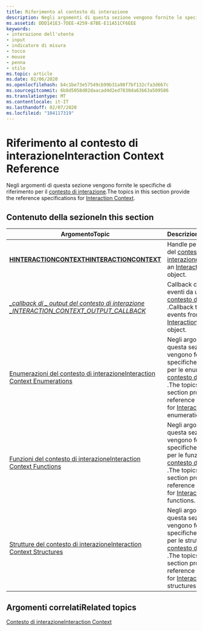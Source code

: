 ```yaml
---
title: Riferimento al contesto di interazione
description: Negli argomenti di questa sezione vengono fornite le specifiche di riferimento per il contesto di interazione.
ms.assetid: DDD141E3-7DEE-4259-87BE-E11A51CF6EEE
keywords:
- interazione dell'utente
- input
- indicatore di misura
- tocco
- mouse
- penna
- stilo
ms.topic: article
ms.date: 02/06/2020
ms.openlocfilehash: b4c1be73e57549cb99b31a98f7bf132cfa3d667c
ms.sourcegitcommit: 6b8d5058d02daacad4d2ed7830da63b63a509586
ms.translationtype: MT
ms.contentlocale: it-IT
ms.lasthandoff: 02/07/2020
ms.locfileid: "104117319"
---
```

# <a name="interaction-context-reference"></a><span data-ttu-id="eb37c-110">Riferimento al contesto di interazione</span><span class="sxs-lookup"><span data-stu-id="eb37c-110">Interaction Context Reference</span></span>

<span data-ttu-id="eb37c-111">Negli argomenti di questa sezione vengono fornite le specifiche di riferimento per il [contesto di interazione](interaction-context-portal.md).</span><span class="sxs-lookup"><span data-stu-id="eb37c-111">The topics in this section provide the reference specifications for [Interaction Context](interaction-context-portal.md).</span></span>

## <a name="in-this-section"></a><span data-ttu-id="eb37c-112">Contenuto della sezione</span><span class="sxs-lookup"><span data-stu-id="eb37c-112">In this section</span></span>

| <span data-ttu-id="eb37c-113">Argomento</span><span class="sxs-lookup"><span data-stu-id="eb37c-113">Topic</span></span> | <span data-ttu-id="eb37c-114">Descrizione</span><span class="sxs-lookup"><span data-stu-id="eb37c-114">Description</span></span> |
|---|---|
| [<span data-ttu-id="eb37c-115">**HINTERACTIONCONTEXT**</span><span class="sxs-lookup"><span data-stu-id="eb37c-115">**HINTERACTIONCONTEXT**</span></span>](hinteractioncontext.md)<br/>                                  | <span data-ttu-id="eb37c-116">Handle per un oggetto del [contesto di interazione](interaction-context-portal.md) .</span><span class="sxs-lookup"><span data-stu-id="eb37c-116">Handle to an [Interaction Context](interaction-context-portal.md) object.</span></span><br/>                                                              |
| [<span data-ttu-id="eb37c-117">*\_callback di \_ output del contesto di interazione \_*</span><span class="sxs-lookup"><span data-stu-id="eb37c-117">*INTERACTION\_CONTEXT\_OUTPUT\_CALLBACK*</span></span>](/windows/win32/api/interactioncontext/nc-interactioncontext-interaction_context_output_callback)<br/> | <span data-ttu-id="eb37c-118">Callback che riceve eventi da un oggetto del [contesto di interazione](interaction-context-portal.md) .</span><span class="sxs-lookup"><span data-stu-id="eb37c-118">Callback that receives events from an [Interaction Context](interaction-context-portal.md) object.</span></span><br/>                                     |
| [<span data-ttu-id="eb37c-119">Enumerazioni del contesto di interazione</span><span class="sxs-lookup"><span data-stu-id="eb37c-119">Interaction Context Enumerations</span></span>](enumerations.md)<br/>                                | <span data-ttu-id="eb37c-120">Negli argomenti di questa sezione vengono fornite le specifiche di riferimento per le enumerazioni del [contesto di interazione](interaction-context-portal.md) .</span><span class="sxs-lookup"><span data-stu-id="eb37c-120">The topics in this section provide the reference specifications for [Interaction Context](interaction-context-portal.md) enumerations.</span></span><br/> |
| [<span data-ttu-id="eb37c-121">Funzioni del contesto di interazione</span><span class="sxs-lookup"><span data-stu-id="eb37c-121">Interaction Context Functions</span></span>](functions.md)<br/>                                      | <span data-ttu-id="eb37c-122">Negli argomenti di questa sezione vengono fornite le specifiche di riferimento per le funzioni del [contesto di interazione](interaction-context-portal.md) .</span><span class="sxs-lookup"><span data-stu-id="eb37c-122">The topics in this section provide the reference specifications for [Interaction Context](interaction-context-portal.md) functions.</span></span><br/>    |
| [<span data-ttu-id="eb37c-123">Strutture del contesto di interazione</span><span class="sxs-lookup"><span data-stu-id="eb37c-123">Interaction Context Structures</span></span>](structures.md)<br/>                                    | <span data-ttu-id="eb37c-124">Negli argomenti di questa sezione vengono fornite le specifiche di riferimento per le strutture del [contesto di interazione](interaction-context-portal.md) .</span><span class="sxs-lookup"><span data-stu-id="eb37c-124">The topics in this section provide the reference specifications for [Interaction Context](interaction-context-portal.md) structures.</span></span><br/>   |

## <a name="related-topics"></a><span data-ttu-id="eb37c-125">Argomenti correlati</span><span class="sxs-lookup"><span data-stu-id="eb37c-125">Related topics</span></span>

[<span data-ttu-id="eb37c-126">Contesto di interazione</span><span class="sxs-lookup"><span data-stu-id="eb37c-126">Interaction Context</span></span>](interaction-context-portal.md)
